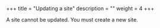 +++
title = "Updating a site"
description = ""
weight = 4
+++

A site cannot be updated. You must create a new site.